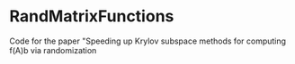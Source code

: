 # RandMatrixFunctions
Code for the paper "Speeding up Krylov subspace methods for computing f(A)b via randomization
